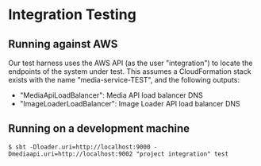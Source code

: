 # Integration Testing

## Running against AWS

Our test harness uses the AWS API (as the user "integration") to locate the endpoints of the system under test. This
assumes a CloudFormation stack exists with the name "media-service-TEST", and the following outputs:

 * "MediaApiLoadBalancer": Media API load balancer DNS
 * "ImageLoaderLoadBalancer": Image Loader API load balancer DNS

## Running on a development machine

    $ sbt -Dloader.uri=http://localhost:9000 -Dmediaapi.uri=http://localhost:9002 "project integration" test
